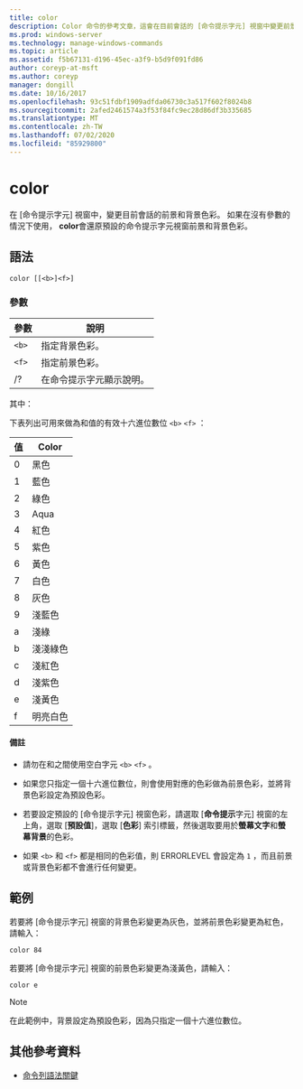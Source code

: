 ```yaml
---
title: color
description: Color 命令的參考文章，這會在目前會話的 [命令提示字元] 視窗中變更前景和背景色彩。
ms.prod: windows-server
ms.technology: manage-windows-commands
ms.topic: article
ms.assetid: f5b67131-d196-45ec-a3f9-b5d9f091fd86
author: coreyp-at-msft
ms.author: coreyp
manager: dongill
ms.date: 10/16/2017
ms.openlocfilehash: 93c51fdbf1909adfda06730c3a517f602f8024b8
ms.sourcegitcommit: 2afed2461574a3f53f84fc9ec28d86df3b335685
ms.translationtype: MT
ms.contentlocale: zh-TW
ms.lasthandoff: 07/02/2020
ms.locfileid: "85929800"
---
```

# <a name="color"></a>color

在 [命令提示字元] 視窗中，變更目前會話的前景和背景色彩。 如果在沒有參數的情況下使用， **color**會還原預設的命令提示字元視窗前景和背景色彩。

## <a name="syntax"></a>語法

```
color [[<b>]<f>]
```

### <a name="parameters"></a>參數

| 參數 | 說明 |
| --------- | ----------- |
| `<b>` | 指定背景色彩。 |
| `<f>` | 指定前景色彩。 |
| /? | 在命令提示字元顯示說明。 |

其中：

下表列出可用來做為和值的有效十六進位數位 `<b>` `<f>` ：

| 值 | Color |
| ----- | ----- |
| 0 | 黑色 |
| 1 | 藍色 |
| 2 | 綠色 |
| 3 | Aqua |
| 4 | 紅色 |
| 5 | 紫色 |
| 6 | 黃色 |
| 7 | 白色 |
| 8 | 灰色 |
| 9 | 淺藍色 |
| a | 淺綠 |
| b | 淺淺綠色 |
| c | 淺紅色 |
| d | 淺紫色 |
| e | 淺黃色 |
| f | 明亮白色 |

#### <a name="remarks"></a>備註

- 請勿在和之間使用空白字元 `<b>` `<f>` 。

- 如果您只指定一個十六進位數位，則會使用對應的色彩做為前景色彩，並將背景色彩設定為預設色彩。

- 若要設定預設的 [命令提示字元] 視窗色彩，請選取 [**命令提示**字元] 視窗的左上角，選取 [**預設值**]，選取 [**色彩**] 索引標籤，然後選取要用於**螢幕文字**和**螢幕背景**的色彩。

- 如果 `<b>` 和 `<f>` 都是相同的色彩值，則 ERRORLEVEL 會設定為 `1` ，而且前景或背景色彩都不會進行任何變更。

## <a name="examples"></a>範例

若要將 [命令提示字元] 視窗的背景色彩變更為灰色，並將前景色彩變更為紅色，請輸入：

```
color 84
```

若要將 [命令提示字元] 視窗的前景色彩變更為淺黃色，請輸入：

```
color e
```

> [!NOTE]
> 在此範例中，背景設定為預設色彩，因為只指定一個十六進位數位。

## <a name="additional-references"></a>其他參考資料

- [命令列語法關鍵](command-line-syntax-key.md)

